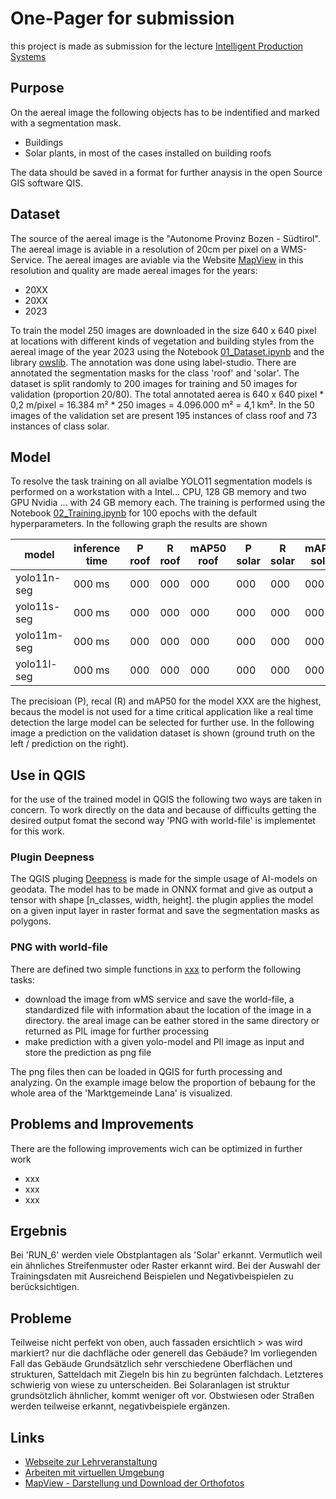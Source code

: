 # One-Pager for submission
this project is made as submission for the lecture [Intelligent Production Systems](https://mciwing.github.io/)

## Purpose
On the aereal image the following objects has to be indentified and marked with a segmentation mask.
- Buildings
- Solar plants, in most of the cases installed on building roofs

The data should be saved in a format for further anaysis in the open Source GIS software QIS.


## Dataset
The source of the aereal image is the "Autonome Provinz Bozen - Südtirol". The aereal image is aviable in a resolution of 20cm per pixel on a WMS-Service. The aereal images are aviable via the Website [MapView](https://mapview.civis.bz.it/) in this resolution and quality are made aereal images for the years:

- 20XX
- 20XX
- 2023

To train the model 250 images are downloaded in the size 640 x 640 pixel at locations with different kinds of vegetation and building styles from the aereal image of the year 2023 using the Notebook [01_Dataset.ipynb](/01_Dataset.ipynb) and the library [owslib](https://owslib.readthedocs.io/en/latest/usage.html#wms). The annotation was done using label-studio. There are annotated the segmentation masks for the class 'roof' and 'solar'. The dataset is split randomly to 200 images for training and 50 images for validation (proportion 20/80). The total annotated aerea is 640 x 640 pixel * 0,2 m/pixel = 16.384 m² * 250 images = 4.096.000 m² = 4,1 km². In the 50 images of the validation set are present 195 instances of class roof and 73 instances of class solar.


## Model
To resolve the task training on all avialbe YOLO11 segmentation models is performed on a workstation with a Intel... CPU, 128 GB memory and two GPU Nvidia ... with 24 GB memory each. The training is performed using the Notebook [02_Training.ipynb](/02_Training.ipynb) for 100 epochs with the default hyperparameters. In the following graph the results are shown

| model | inference time | P roof | R roof | mAP50 roof | P solar | R solar | mAP50 solar |
|-------|---------------|--------|--------|------------|-------------|---------|---------|
|yolo11n-seg|000 ms|000|000|000|000|000|000|000|
|yolo11s-seg|000 ms|000|000|000|000|000|000|000|
|yolo11m-seg|000 ms|000|000|000|000|000|000|000|
|yolo11l-seg|000 ms|000|000|000|000|000|000|000|

The precisioan (P), recal (R) and mAP50 for the model XXX are the highest, becaus the model is not used for a time critical application like a real time detection the large model can be selected for further use. In the following image a prediction on the validation dataset is shown (ground truth on the left / prediction on the right).


## Use in QGIS

for the use of the trained model in QGIS the following two ways are taken in concern. To work directly on the data and because of difficults getting the desired output fomat the second way 'PNG with world-file' is implementet for this work.

### Plugin Deepness
The QGIS pluging [Deepness]() is made for the simple usage of AI-models on geodata. The model has to be made in ONNX format and give as output a tensor with shape [n_classes, width, height]. the plugin applies the model on a given input layer in raster format and save the segmentation masks as polygons.

### PNG with world-file
There are defined two simple functions in [xxx](xxx) to perform the following tasks:

- download the image from wMS service and save the world-file, a standardized file with information abaut the location of the image in a directory. the areal image can be eather stored in the same directory or returned as PIL image for further processing
- make prediction with a given yolo-model and PIl image as input and store the prediction as png file

The png files then can be loaded in QGIS for furth processing and analyzing. On the example image below the proportion of bebaung for the whole area of the 'Marktgemeinde Lana' is visualized.





## Problems and  Improvements
There are the following improvements wich can be optimized in further work

- xxx
- xxx
- xxx 



## Ergebnis

Bei 'RUN_6' werden viele Obstplantagen als 'Solar' erkannt. Vermutlich weil ein ähnliches Streifenmuster oder Raster erkannt wird. Bei der Auswahl der Trainingsdaten mit Ausreichend Beispielen und Negativbeispielen zu berücksichtigen.




## Probleme
Teilweise nicht perfekt von oben, auch fassaden ersichtlich > was wird markiert? nur die dachfläche oder generell das Gebäude? Im vorliegenden Fall das Gebäude
Grundsätzlich sehr verschiedene Oberflächen und strukturen, Satteldach mit Ziegeln bis hin zu begrünten falchdach. Letzteres schwierig von wiese zu unterscheiden. Bei Solaranlagen ist struktur grundsötzlich ähnlicher, kommt weniger oft vor.
Obstwiesen oder Straßen werden teilweise erkannt, negativbeispiele ergänzen.

## Links
- [Webseite zur Lehrveranstaltung](https://mciwing.github.io/)
- [Arbeiten mit virtuellen Umgebung](https://mciwing.github.io/python/packages/)
- [MapView - Darstellung und Download der Orthofotos](https://mapview.civis.bz.it/)


